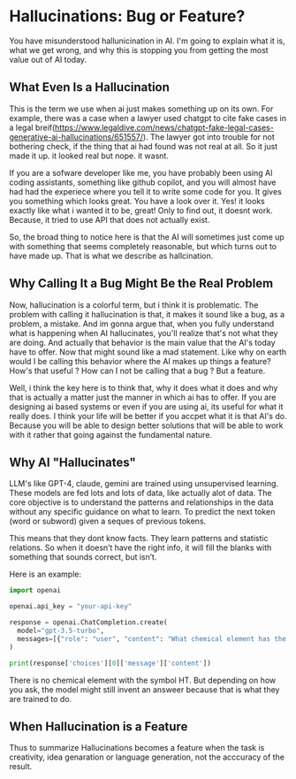 # Hallucinations: Bug or Feature?

You have misunderstood hallunicination in AI. I'm going to explain what it is, what we get wrong, and why this is stopping you from getting the most value out of AI today.

## What Even Is a Hallucination
 
This is the term we use when ai just makes something up on its own. For example,  there was a case when a lawyer used chatgpt to cite fake cases in a legal breif(https://www.legaldive.com/news/chatgpt-fake-legal-cases-generative-ai-hallucinations/651557/). The lawyer got into trouble for not bothering check, if the thing that ai had found was not real at all. So it just made it up. it looked real but nope. it wasnt.

If you are a sofware developer like me, you have probably been using AI coding assistants, something like github copilot, and you will almost have had had the experiece where you tell it to write some code for you. It gives you something which looks great. You have a look over it. Yes! it looks exactly like what i wanted it to be, great! Only to find out, it doesnt work. Because, it tried to use API that does not actually exist.

So, the broad thing to notice here is that the AI will sometimes just come up with something that seems completely reasonable, but which turns out to have made up. That is what we describe as hallcination.

## Why Calling It a Bug Might Be the Real Problem

Now, hallucination is a colorful term, but i think it is problematic. The problem with calling it hallucination is that, it makes it sound like a bug, as a problem, a mistake. 
And im gonna argue that, when you fully understand what is happening when AI hallucinates, you'll realize that's not what they are doing. And actually that behavior is the main value that the AI's today have to offer.
Now that might sound like a mad statement. Like why on earth would I be calling this behavior where the AI makes up things a feature? How's that useful ? How can I not be calling that a bug ? But a feature.

Well, i think the key here is to think that, why it does what it does and why that is actually a matter just the manner in which ai has to offer. If you are designing ai based systems or even if you are using ai, its useful for what it really does. I think your life will be better if you accpet what it is that AI's do. Because you will be able to design better solutions that will be able to work with it rather that going against the fundamental nature.

## Why AI "Hallucinates"

LLM's like GPT-4, claude, gemini are trained using unsupervised learning. These models are fed lots and lots of data, like actually alot of data. The core objective is to understand the patterns and relationships in the data without any specific guidance on what to learn. To predict the next token (word or subword) given a seques of previous tokens.

This means that they dont know facts. They learn patterns and statistic relations. So when it doesn’t have the right info, it will fill the blanks with something that sounds correct, but isn’t.

Here is an example: 

```python
import openai

openai.api_key = "your-api-key"

response = openai.ChatCompletion.create(
  model="gpt-3.5-turbo",
  messages=[{"role": "user", "content": "What chemical element has the symbol 'Ht'?"}]
)

print(response['choices'][0]['message']['content'])
```
There is no chemical element with the symbol HT. But depending on how you ask, the model might still invent an answeer because that is what they are trained to do.

## When Hallucination is a Feature

Thus to summarize 
Hallucinations becomes a feature when the task is creativity, idea genaration or language generation, not the acccuracy of the result.
